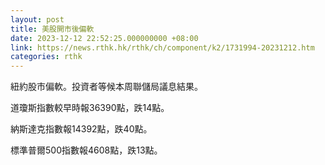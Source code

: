 ```yaml
---
layout: post
title: 美股開市後偏軟
date: 2023-12-12 22:52:25.000000000 +08:00
link: https://news.rthk.hk/rthk/ch/component/k2/1731994-20231212.htm
categories: rthk
---
```


紐約股市偏軟。投資者等候本周聯儲局議息結果。

道瓊斯指數較早時報36390點，跌14點。

納斯達克指數報14392點，跌40點。

標準普爾500指數報4608點，跌13點。
